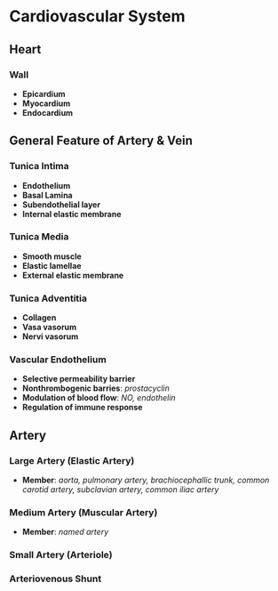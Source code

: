 # Cardiovascular System

## Heart

### Wall

- **Epicardium**
- **Myocardium**
- **Endocardium**

## General Feature of Artery & Vein

### Tunica Intima

- **Endothelium**
- **Basal Lamina**
- **Subendothelial layer**
- **Internal elastic membrane**

### Tunica Media

- **Smooth muscle**
- **Elastic lamellae**
- **External elastic membrane**

### Tunica Adventitia

- **Collagen**
- **Vasa vasorum**
- **Nervi vasorum**

### Vascular Endothelium

- **Selective permeability barrier**
- **Nonthrombogenic barries**: *prostacyclin*
- **Modulation of blood flow**: *NO, endothelin*
- **Regulation of immune response**

## Artery

### Large Artery (Elastic Artery)

- **Member**: *aorta, pulmonary artery, brachiocephallic trunk, common carotid artery, subclavian artery, common iliac artery*

### Medium Artery (Muscular Artery)

- **Member**: *named artery*

### Small Artery (Arteriole)

### Arteriovenous Shunt